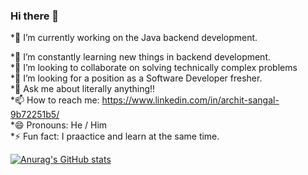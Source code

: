 ### Hi there 👋


*🔭 I’m currently working on the Java backend development.<br>

*🌱 I’m constantly learning new things in backend development. <br>
*👯 I’m looking to collaborate on solving technically complex problems  <br>
*🤔 I’m looking for a position as a Software Developer fresher. <br>
*💬 Ask me about literally anything!! <br>
*📫 How to reach me: https://www.linkedin.com/in/archit-sangal-9b72251b5/   <br>
*😄 Pronouns: He / Him    <br>
*⚡ Fun fact: I praactice and learn at the same time.    <br>

[![Anurag's GitHub stats](https://github-readme-stats.vercel.app/api?username=architsangal-1729)](https://github.com/anuraghazra/github-readme-stats)
